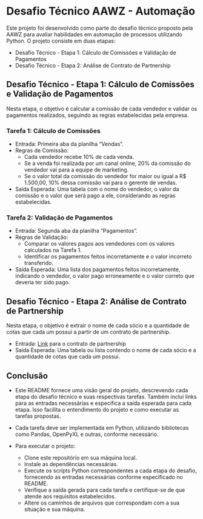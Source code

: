 # Desafio Técnico AAWZ - Automação
Este projeto foi desenvolvido como parte do desafio técnico proposto pela AAWZ para avaliar habilidades em automação de processos utilizando Python. O projeto consiste em duas etapas:

- Desafio Técnico - Etapa 1: Cálculo de Comissões e Validação de Pagamentos
- Desafio Técnico - Etapa 2: Análise de Contrato de Partnership

## Desafio Técnico - Etapa 1: Cálculo de Comissões e Validação de Pagamentos
Nesta etapa, o objetivo é calcular a comissão de cada vendedor e validar os pagamentos realizados, seguindo as regras estabelecidas pela empresa.

### Tarefa 1: Cálculo de Comissões
- Entrada: Primeira aba da planilha “Vendas”.
- Regras de Comissão:
  - Cada vendedor recebe 10% de cada venda.
  - Se a venda foi realizada por um canal online, 20% da comissão do vendedor vai para a equipe de marketing.
  - Se o valor total da comissão do vendedor for maior ou igual a R$ 1.500,00, 10% dessa comissão vai para o gerente de vendas.
- Saída Esperada: Uma tabela com o nome do vendedor, o valor da comissão e o valor que será pago a ele, considerando as regras estabelecidas.

### Tarefa 2: Validação de Pagamentos
- Entrada: Segunda aba da planilha “Pagamentos”.
- Regras de Validação:
  - Comparar os valores pagos aos vendedores com os valores calculados na Tarefa 1.
  - Identificar os pagamentos feitos incorretamente e o valor incorreto transferido.
- Saída Esperada: Uma lista dos pagamentos feitos incorretamente, indicando o vendedor, o valor pago erroneamente e o valor correto que deveria ter sido pago.
## Desafio Técnico - Etapa 2: Análise de Contrato de Partnership
Nesta etapa, o objetivo é extrair o nome de cada sócio e a quantidade de cotas que cada um possui a partir de um contrato de partnership.

- Entrada: [Link]() para o contrato de partnership
- Saída Esperada: Uma tabela ou lista contendo o nome de cada sócio e a quantidade de cotas que cada um possui.
## Conclusão
- Este README fornece uma visão geral do projeto, descrevendo cada etapa do desafio técnico e suas respectivas tarefas. Também inclui links para as entradas necessárias e especifica a saída esperada para cada etapa. Isso facilita o entendimento do projeto e como executar as tarefas propostas.

- Cada tarefa deve ser implementada em Python, utilizando bibliotecas como Pandas, OpenPyXL e outras, conforme necessário.
- Para executar o projeto:
  - Clone este repositório em sua máquina local.
  - Instale as dependências necessárias.
  - Execute os scripts Python correspondentes a cada etapa do desafio, fornecendo as entradas necessárias conforme especificado no README.
  - Verifique a saída gerada para cada tarefa e certifique-se de que atende aos requisitos estabelecidos.
  - Altere os caminhos de arquivos que correspondam com a sua situação e sua máquina.
